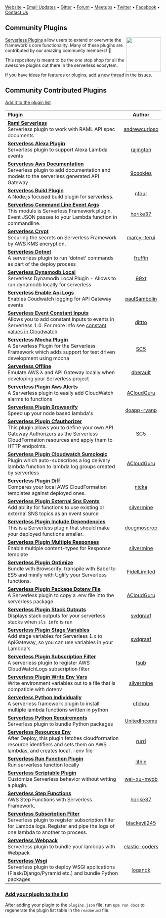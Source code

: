 [Website](http://www.serverless.com) • [Email Updates](http://eepurl.com/b8dv4P) • [Gitter](https://gitter.im/serverless/serverless) • [Forum](http://forum.serverless.com) • [Meetups](https://github.com/serverless-meetups/main) • [Twitter](https://twitter.com/goserverless) • [Facebook](https://www.facebook.com/serverless) • [Contact Us](mailto:hello@serverless.com)

## Community Plugins

<img align="right" width="112" height="112" src="https://cloud.githubusercontent.com/assets/532272/21666496/c87e2672-d2a6-11e6-8b07-84d6622d9bd8.png">[Serverless Plugins](https://serverless.com/framework/docs/providers/aws/guide/plugins/) allow users to extend or overwrite the framework's core functionality. Many of these plugins are contributed by our amazing community members! 🎉

This repository is meant to be the one stop shop for all the awesome plugins out there in the serverless ecosytem.

If you have ideas for features or plugins, add a new [thread](https://github.com/serverless/community-plugins/issues) in the issues.

## Community Contributed Plugins

[Add it to the plugin list](https://github.com/serverless/community-plugins/edit/master/plugins.json)

<!-- ⛔️ AUTO-GENERATED-CONTENT:START (GENERATE_SERVERLESS_PLUGIN_TABLE)
- Do not remove or modify this section. Make all updates to plugins.json -->
| Plugin | Author |
|:---------------------------|:---------:|
| **[Raml Serverless](https://github.com/andrewcurioso/raml-serverless)** <br/> Serverless plugin to work with RAML API spec documents | [andrewcurioso](http://github.com/andrewcurioso) | 
| **[Serverless Alexa Plugin](https://github.com/rajington/serverless-alexa-plugin)** <br/> Serverless plugin to support Alexa Lambda events | [rajington](http://github.com/rajington) | 
| **[Serverless Aws Documentation](https://github.com/9cookies/serverless-aws-documentation)** <br/> Serverless plugin to add documentation and models to the serverless generated API Gateway | [9cookies](http://github.com/9cookies) | 
| **[Serverless Build Plugin](https://github.com/nfour/serverless-build-plugin)** <br/> A Node.js focused build plugin for serverless. | [nfour](http://github.com/nfour) | 
| **[Serverless Command Line Event Args](https://github.com/horike37/serverless-command-line-event-args)** <br/> This module is Serverless Framework plugin. Event JSON passes to your Lambda function in commandline. | [horike37](http://github.com/horike37) | 
| **[Serverless Crypt](https://github.com/marcy-terui/serverless-crypt)** <br/> Securing the secrets on Serverless Framework by AWS KMS encryption. | [marcy-terui](http://github.com/marcy-terui) | 
| **[Serverless Dotnet](https://github.com/fruffin/serverless-dotnet)** <br/> A serverless plugin to run 'dotnet' commands as part of the deploy process | [fruffin](http://github.com/fruffin) | 
| **[Serverless Dynamodb Local](https://github.com/99xt/serverless-dynamodb-local)** <br/> Serverless Dynamodb Local Plugin - Allows to run dynamodb locally for serverless | [99xt](http://github.com/99xt) | 
| **[Serverless Enable Api Logs](https://github.com/paulSambolin/serverless-enable-api-logs)** <br/> Enables Coudwatch logging for API Gateway events | [paulSambolin](http://github.com/paulSambolin) | 
| **[Serverless Event Constant Inputs](https://github.com/dittto/serverless-event-constant-inputs)** <br/> Allows you to add constant inputs to events in Serverless 1.0. For more info see [constant values in Cloudwatch](https://aws.amazon.com/blogs/compute/simply-serverless-use-constant-values-in-cloudwatch-event-triggered-lambda-functions/) | [dittto](http://github.com/dittto) | 
| **[Serverless Mocha Plugin](https://github.com/SC5/serverless-mocha-plugin)** <br/> A Serverless Plugin for the Serverless Framework which adds support for test driven development using mocha | [SC5](http://github.com/SC5) | 
| **[Serverless Offline](https://github.com/dherault/serverless-offline)** <br/> Emulate AWS λ and API Gateway locally when developing your Serverless project | [dherault](http://github.com/dherault) | 
| **[Serverless Plugin Aws Alerts](https://github.com/ACloudGuru/serverless-plugin-aws-alerts)** <br/> A Serverless plugin to easily add CloudWatch alarms to functions | [ACloudGuru](http://github.com/ACloudGuru) | 
| **[Serverless Plugin Browserify](https://github.com/doapp-ryanp/serverless-plugin-browserify)** <br/> Speed up your node based lambda's | [doapp-ryanp](http://github.com/doapp-ryanp) | 
| **[Serverless Plugin Cfauthorizer](https://github.com/SC5/serverless-plugin-cfauthorizer)** <br/> This plugin allows you to define your own API Gateway Authorizers as the Serverless CloudFormation resources and apply them to HTTP endpoints. | [SC5](http://github.com/SC5) | 
| **[Serverless Plugin Cloudwatch Sumologic](https://github.com/ACloudGuru/serverless-plugin-cloudwatch-sumologic)** <br/> Plugin which auto-subscribes a log delivery lambda function to lambda log groups created by serverless | [ACloudGuru](http://github.com/ACloudGuru) | 
| **[Serverless Plugin Diff](https://github.com/nicka/serverless-plugin-diff)** <br/> Compares your local AWS CloudFormation templates against deployed ones. | [nicka](http://github.com/nicka) | 
| **[Serverless Plugin External Sns Events](https://github.com/silvermine/serverless-plugin-external-sns-events)** <br/> Add ability for functions to use existing or external SNS topics as an event source | [silvermine](http://github.com/silvermine) | 
| **[Serverless Plugin Include Dependencies](https://github.com/dougmoscrop/serverless-plugin-include-dependencies)** <br/> This is a Serverless plugin that should make your deployed functions smaller. | [dougmoscrop](http://github.com/dougmoscrop) | 
| **[Serverless Plugin Multiple Responses](https://github.com/silvermine/serverless-plugin-multiple-responses)** <br/> Enable multiple content-types for Response template  | [silvermine](http://github.com/silvermine) | 
| **[Serverless Plugin Optimize](https://github.com/FidelLimited/serverless-plugin-optimize)** <br/> Bundle with Browserify, transpile with Babel to ES5 and minify with Uglify your Serverless functions. | [FidelLimited](http://github.com/FidelLimited) | 
| **[Serverless Plugin Package Dotenv File](https://github.com/ACloudGuru/serverless-plugin-package-dotenv-file)** <br/> A Serverless plugin to copy a .env file into the serverless package | [ACloudGuru](http://github.com/ACloudGuru) | 
| **[Serverless Plugin Stack Outputs](https://github.com/svdgraaf/serverless-plugin-stack-outputs)** <br/> Displays stack outputs for your serverless stacks when `sls info` is ran | [svdgraaf](http://github.com/svdgraaf) | 
| **[Serverless Plugin Stage Variables](https://github.com/svdgraaf/serverless-plugin-stage-variables)** <br/> Add stage variables for Serverless 1.x to ApiGateway, so you can use variables in your Lambda's | [svdgraaf](http://github.com/svdgraaf) | 
| **[Serverless Plugin Subscription Filter](https://github.com/tsub/serverless-plugin-subscription-filter)** <br/> A serverless plugin to register AWS CloudWatchLogs subscription filter | [tsub](http://github.com/tsub) | 
| **[Serverless Plugin Write Env Vars](https://github.com/silvermine/serverless-plugin-write-env-vars)** <br/> Write environment variables out to a file that is compatible with dotenv | [silvermine](http://github.com/silvermine) | 
| **[Serverless Python Individually](https://github.com/cfchou/serverless-python-individually)** <br/> A serverless framework plugin to install multiple lambda functions written in python | [cfchou](http://github.com/cfchou) | 
| **[Serverless Python Requirements](https://github.com/UnitedIncome/serverless-python-requirements)** <br/> Serverless plugin to bundle Python packages | [UnitedIncome](http://github.com/UnitedIncome) | 
| **[Serverless Resources Env](https://github.com/rurri/serverless-resources-env)** <br/> After Deploy, this plugin fetches cloudformation resource identifiers and sets them on AWS lambdas, and creates local .<state>-env file | [rurri](http://github.com/rurri) | 
| **[Serverless Run Function Plugin](https://github.com/lithin/serverless-run-function-plugin)** <br/> Run serverless function locally | [lithin](http://github.com/lithin) | 
| **[Serverless Scriptable Plugin](https://github.com/wei-xu-myob/serverless-scriptable-plugin)** <br/> Customize Serverless behavior without writing a plugin. | [wei-xu-myob](http://github.com/wei-xu-myob) | 
| **[Serverless Step Functions](https://github.com/horike37/serverless-step-functions)** <br/> AWS Step Functions with Serverless Framework. | [horike37](http://github.com/horike37) | 
| **[Serverless Subscription Filter](https://github.com/blackevil245/serverless-subscription-filter)** <br/> Serverless plugin to register subscription filter for Lambda logs. Register and pipe the logs of one lambda to another to process. | [blackevil245](http://github.com/blackevil245) | 
| **[Serverless Webpack](https://github.com/elastic-coders/serverless-webpack)** <br/> Serverless plugin to bundle your lambdas with Webpack | [elastic-coders](http://github.com/elastic-coders) | 
| **[Serverless Wsgi](https://github.com/logandk/serverless-wsgi)** <br/> Serverless plugin to deploy WSGI applications (Flask/Django/Pyramid etc.) and bundle Python packages | [logandk](http://github.com/logandk) |
<!-- ⛔️ AUTO-GENERATED-CONTENT:END - Do not remove or modify this section. Make all updates to plugins.json -->

### [Add your plugin to the list](https://github.com/serverless/plugins/edit/master/plugins.json)

After adding your plugin to the `plugins.json` file, run `npm run docs` to regenerate the plugin list table in the `readme.md` file.

